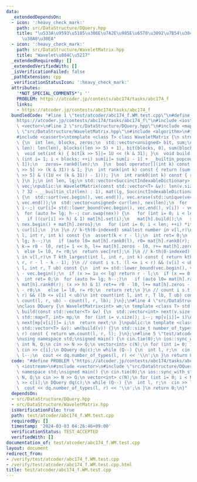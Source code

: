 ```yaml
---
data:
  _extendedDependsOn:
  - icon: ':heavy_check_mark:'
    path: src/DataStructure/DQuery.hpp
    title: "\u533A\u9593\u5185\u306E\u7A2E\u985E\u6570\u3092\u7B54\u3048\u308B\u30AF\
      \u30A8\u30EA"
  - icon: ':heavy_check_mark:'
    path: src/DataStructure/WaveletMatrix.hpp
    title: "Wavelet\u884C\u5217"
  _extendedRequiredBy: []
  _extendedVerifiedWith: []
  _isVerificationFailed: false
  _pathExtension: cpp
  _verificationStatusIcon: ':heavy_check_mark:'
  attributes:
    '*NOT_SPECIAL_COMMENTS*': ''
    PROBLEM: https://atcoder.jp/contests/abc174/tasks/abc174_f
    links:
    - https://atcoder.jp/contests/abc174/tasks/abc174_f
  bundledCode: "#line 1 \"test/atcoder/abc174_f.WM.test.cpp\"\n#define PROBLEM \"\
    https://atcoder.jp/contests/abc174/tasks/abc174_f\"\n#include <iostream>\n#include\
    \ <vector>\n#line 2 \"src/DataStructure/DQuery.hpp\"\n#include <map>\n#line 3\
    \ \"src/DataStructure/WaveletMatrix.hpp\"\n#include <algorithm>\n#include <array>\n\
    #include <cassert>\ntemplate <class T> class WaveletMatrix {\n struct SuccinctIndexableDictionary\
    \ {\n  int len, blocks, zeros;\n  std::vector<unsigned> bit, sum;\n  SuccinctIndexableDictionary(int\
    \ len): len(len), blocks((len >> 5) + 1), bit(blocks, 0), sum(blocks, 0) {}\n\
    \  void set(int k) { bit[k >> 5]|= 1U << (k & 31); }\n  void build() {\n   for\
    \ (int i= 1; i < blocks; ++i) sum[i]= sum[i - 1] + __builtin_popcount(bit[i -\
    \ 1]);\n   zeros= rank0(len);\n  }\n  bool operator[](int k) const { return (bit[k\
    \ >> 5] >> (k & 31)) & 1; }\n  int rank(int k) const { return (sum[k >> 5] + __builtin_popcount(bit[k\
    \ >> 5] & ((1U << (k & 31)) - 1))); }\n  int rank0(int k) const { return k - rank(k);\
    \ }\n };\n int len, lg;\n std::vector<SuccinctIndexableDictionary> mat;\n std::vector<T>\
    \ vec;\npublic:\n WaveletMatrix(const std::vector<T> &v): len(v.size()), lg(len\
    \ ? 32 - __builtin_clz(len) : 1), mat(lg, SuccinctIndexableDictionary(len)), vec(v)\
    \ {\n  std::sort(vec.begin(), vec.end()), vec.erase(std::unique(vec.begin(), vec.end()),\
    \ vec.end());\n  std::vector<unsigned> cur(len), nex(len);\n  for (int i= len;\
    \ i--;) cur[i]= std::lower_bound(vec.begin(), vec.end(), v[i]) - vec.begin();\n\
    \  for (auto h= lg; h--; cur.swap(nex)) {\n   for (int i= 0; i < len; ++i)\n \
    \   if ((cur[i] >> h) & 1) mat[h].set(i);\n   mat[h].build();\n   std::array it{nex.begin(),\
    \ nex.begin() + mat[h].zeros};\n   for (int i= 0; i < len; ++i) *it[mat[h][i]]++=\
    \ cur[i];\n  }\n }\n // k-th(0-indexed) smallest number in v[l,r)\n T kth_smallest(int\
    \ l, int r, int k) const {\n  assert(k < r - l);\n  int ret= 0;\n  for (auto h=\
    \ lg; h--;)\n   if (auto l0= mat[h].rank0(l), r0= mat[h].rank0(r); k >= r0 - l0)\
    \ k-= r0 - l0, ret|= 1 << h, l+= mat[h].zeros - l0, r+= mat[h].zeros - r0;\n \
    \  else l= l0, r= r0;\n  return vec[ret];\n }\n // k-th(0-indexed) largest number\
    \ in v[l,r)\n T kth_largest(int l, int r, int k) const { return kth_smallest(l,\
    \ r, r - l - k - 1); }\n // count i s.t. (l <= i < r) && (v[i] < ub)\n int count(int\
    \ l, int r, T ub) const {\n  int x= std::lower_bound(vec.begin(), vec.end(), ub)\
    \ - vec.begin();\n  if (x >= 1u << lg) return r - l;\n  if (x == 0) return 0;\n\
    \  int ret= 0;\n  for (auto h= lg; h--;)\n   if (auto l0= mat[h].rank0(l), r0=\
    \ mat[h].rank0(r); (x >> h) & 1) ret+= r0 - l0, l+= mat[h].zeros - l0, r+= mat[h].zeros\
    \ - r0;\n   else l= l0, r= r0;\n  return ret;\n }\n // count i s.t. (l <= i <\
    \ r) && (lb <= v[i] < ub)\n int count(int l, int r, T lb, T ub) const { return\
    \ count(l, r, ub) - count(l, r, lb); }\n};\n#line 4 \"src/DataStructure/DQuery.hpp\"\
    \nclass DQuery {\n WaveletMatrix<int> wm;\n template <class T> std::vector<int>\
    \ build(const std::vector<T> &v) {\n  std::vector<int> next(v.size(), -1);\n \
    \ std::map<T, int> mp;\n  for (int i= v.size(); i--; mp[v[i]]= i)\n   if (mp.count(v[i]))\
    \ next[mp[v[i]]]= i;\n  return next;\n }\npublic:\n template <class T> DQuery(const\
    \ std::vector<T> &v): wm(build(v)) {}\n std::size_t number_of_types(int l, int\
    \ r) const { return wm.count(l, r, l); }\n};\n#line 5 \"test/atcoder/abc174_f.WM.test.cpp\"\
    \nusing namespace std;\nsigned main() {\n cin.tie(0);\n ios::sync_with_stdio(0);\n\
    \ int N, Q;\n cin >> N >> Q;\n vector<int> c(N);\n for (int i= 0; i < N; i++)\
    \ cin >> c[i];\n DQuery dq(c);\n while (Q--) {\n  int l, r;\n  cin >> l >> r,\
    \ l--;\n  cout << dq.number_of_types(l, r) << '\\n';\n }\n return 0;\n}\n"
  code: "#define PROBLEM \"https://atcoder.jp/contests/abc174/tasks/abc174_f\"\n#include\
    \ <iostream>\n#include <vector>\n#include \"src/DataStructure/DQuery.hpp\"\nusing\
    \ namespace std;\nsigned main() {\n cin.tie(0);\n ios::sync_with_stdio(0);\n int\
    \ N, Q;\n cin >> N >> Q;\n vector<int> c(N);\n for (int i= 0; i < N; i++) cin\
    \ >> c[i];\n DQuery dq(c);\n while (Q--) {\n  int l, r;\n  cin >> l >> r, l--;\n\
    \  cout << dq.number_of_types(l, r) << '\\n';\n }\n return 0;\n}"
  dependsOn:
  - src/DataStructure/DQuery.hpp
  - src/DataStructure/WaveletMatrix.hpp
  isVerificationFile: true
  path: test/atcoder/abc174_f.WM.test.cpp
  requiredBy: []
  timestamp: '2024-03-03 04:26:46+09:00'
  verificationStatus: TEST_ACCEPTED
  verifiedWith: []
documentation_of: test/atcoder/abc174_f.WM.test.cpp
layout: document
redirect_from:
- /verify/test/atcoder/abc174_f.WM.test.cpp
- /verify/test/atcoder/abc174_f.WM.test.cpp.html
title: test/atcoder/abc174_f.WM.test.cpp
---
```

